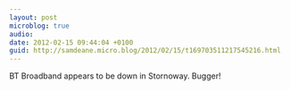 ```yaml
---
layout: post
microblog: true
audio: 
date: 2012-02-15 09:44:04 +0100
guid: http://samdeane.micro.blog/2012/02/15/t169703511217545216.html
---
```

BT Broadband appears to be down in Stornoway. 
Bugger!
